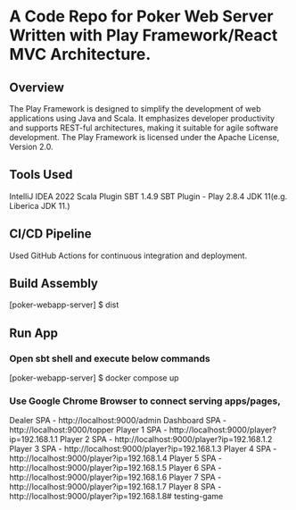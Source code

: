 # A Code Repo for Poker Web Server Written with Play Framework/React MVC Architecture.

## Overview
The Play Framework is designed to simplify the development of web applications 
using Java and Scala. It emphasizes developer productivity and supports REST-ful 
architectures, making it suitable for agile software development.
The Play Framework is licensed under the Apache License, Version 2.0.


## Tools Used
IntelliJ IDEA 2022
Scala Plugin
SBT 1.4.9
SBT Plugin - Play 2.8.4
JDK 11(e.g. Liberica JDK 11.)


## CI/CD Pipeline
Used GitHub Actions for continuous integration and deployment.

## Build Assembly
[poker-webapp-server] $ dist

## Run App
### Open sbt shell and execute below commands
[poker-webapp-server] $ docker compose up

### Use Google Chrome Browser to connect serving apps/pages,
Dealer SPA - http://localhost:9000/admin
Dashboard SPA - http://localhost:9000/topper
Player 1 SPA - http://localhost:9000/player?ip=192.168.1.1
Player 2 SPA - http://localhost:9000/player?ip=192.168.1.2
Player 3 SPA - http://localhost:9000/player?ip=192.168.1.3
Player 4 SPA - http://localhost:9000/player?ip=192.168.1.4
Player 5 SPA - http://localhost:9000/player?ip=192.168.1.5
Player 6 SPA - http://localhost:9000/player?ip=192.168.1.6
Player 7 SPA - http://localhost:9000/player?ip=192.168.1.7
Player 8 SPA - http://localhost:9000/player?ip=192.168.1.8#   t e s t i n g - g a m e  
 